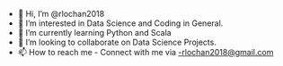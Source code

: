 - 👋 Hi, I’m @rlochan2018
- 👀 I’m interested in Data Science and Coding in General.
- 🌱 I’m currently learning Python and Scala
- 💞️ I’m looking to collaborate on Data Science Projects.
- 📫 How to reach me - Connect with me via -rlochan2018@gmail.com

<!---
rlochan2018/rlochan2018 is a ✨ special ✨ repository because its `README.md` (this file) appears on your GitHub profile.
You can click the Preview link to take a look at your changes.
--->
